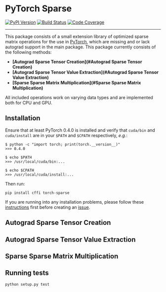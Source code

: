 [pypi-image]: https://badge.fury.io/py/torch-sparse.svg
[pypi-url]: https://pypi.python.org/pypi/torch-sparse
[build-image]: https://travis-ci.org/rusty1s/pytorch_sparse.svg?branch=master
[build-url]: https://travis-ci.org/rusty1s/pytorch_sparse
[coverage-image]: https://codecov.io/gh/rusty1s/pytorch_sparse/branch/master/graph/badge.svg
[coverage-url]: https://codecov.io/github/rusty1s/pytorch_sparse?branch=master

# PyTorch Sparse

[![PyPI Version][pypi-image]][pypi-url]
[![Build Status][build-image]][build-url]
[![Code Coverage][coverage-image]][coverage-url]

--------------------------------------------------------------------------------

This package consists of a small extension library of optimized sparse matrix operations for the use in [PyTorch](http://pytorch.org/), which are missing and or lack autograd support in the main package.
This package currently consists of the following methods:

* **[Autograd Sparse Tensor Creation](#Autograd Sparse Tensor Creation)**
* **[Autograd Sparse Tensor Value Extraction](#Autograd Sparse Tensor Value Extraction)**
* **[Sparse Sparse Matrix Multiplication](#Sparse Sparse Matrix Multiplication)**

All included operations work on varying data types and are implemented both for CPU and GPU.

## Installation

Ensure that at least PyTorch 0.4.0 is installed and verify that `cuda/bin` and `cuda/install` are in your `$PATH` and `$CPATH` respectively, *e.g.*:

```
$ python -c "import torch; print(torch.__version__)"
>>> 0.4.0

$ echo $PATH
>>> /usr/local/cuda/bin:...

$ echo $CPATH
>>> /usr/local/cuda/install:...
```

Then run:

```
pip install cffi torch-sparse
```

If you are running into any installation problems, please follow these [instructions](https://rusty1s.github.io/pytorch_geometric/build/html/notes/installation.html) first before creating an [issue](https://github.com/rusty1s/pytorch_sparse/issues).

## Autograd Sparse Tensor Creation

## Autograd Sparse Tensor Value Extraction

## Sparse Sparse Matrix Multiplication

## Running tests

```
python setup.py test
```
